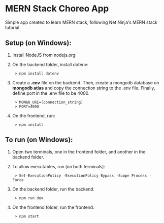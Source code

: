 # MERN Stack Choreo App

Simple app created to learn MERN stack, following Net Ninja's MERN stack tutorial.

## Setup (on Windows):

1. Install NodeJS from nodejs.org

2. On the backend folder, install dotenv:

        > npm install dotenv

3. Create a **.env** file on the backend. Then, create a mongodb database on **mongodb atlas** and copy the connection string to the .env file. Finally, define port in the .env file to be 4000.

        > MONGO_URI=[connection_string]
        > PORT=4000

4. On the frontend, run:

        > npm install


## To run (on Windows):

1. Open two terminals, one in the frontend folder, and another in the backend folder.

2. To allow executables, run (on both terminals):

        > Set-ExecutionPolicy -ExecutionPolicy Bypass -Scope Process -Force

3. On the backend folder, run the backend:

        > npm run dev

4. On the frontend folder, run the frontend:

        > npm start
